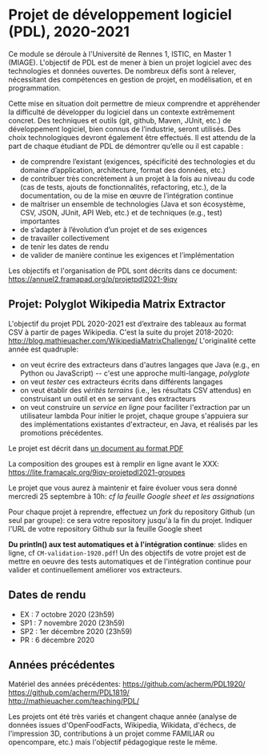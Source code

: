 # Projet de développement logiciel (PDL), 2020-2021


Ce module se déroule à l'Université de Rennes 1, ISTIC, en Master 1 (MIAGE).
L'objectif de PDL est de mener à bien un projet logiciel avec des technologies et données ouvertes. De nombreux défis sont à relever, nécessitant des compétences en gestion de projet, en modélisation, et en programmation.

Cette mise en situation doit permettre de mieux comprendre et appréhender la difficulté de développer du logiciel dans un contexte extrêmement concret. Des techniques et outils (git, github, Maven, JUnit, etc.) de développement logiciel, bien connus de l’industrie, seront utilisés. Des choix technologiques devront également être effectués. Il est attendu de la part de chaque étudiant de PDL de démontrer qu’elle ou il est capable :
 * de comprendre l’existant (exigences, spécificité des technologies et du domaine d’application, architecture, format des données, etc.) 
 * de contribuer très concrètement à un projet à la fois au niveau du code (cas de tests, ajouts de fonctionnalités, refactoring, etc.), de la documentation, ou de la mise en œuvre de l’intégration continue
 * de maîtriser un ensemble de technologies (Java et son écosystème, CSV, JSON, JUnit, API Web, etc.) et de techniques (e.g., test) importantes 
 * de s’adapter à l’évolution d’un projet et de ses exigences
 * de travailler collectivement 
 * de tenir les dates de rendu 
 * de valider de manière continue les exigences et l’implémentation
 
Les objectifs et l'organisation de PDL sont décrits dans ce document: https://annuel2.framapad.org/p/projetpdl2021-9iqv
 
## Projet: Polyglot Wikipedia Matrix Extractor 

L'objectif du projet PDL 2020-2021 est d’extraire des tableaux au format CSV à partir de pages Wikipedia. 
C'est la suite du projet 2018-2020: http://blog.mathieuacher.com/WikipediaMatrixChallenge/ 
L'originalité cette année est quadruple:
 * on veut écrire des extracteurs dans d'autres langages que Java (e.g., en Python ou JavaScript) -- c'est une approche multi-langage, *polyglote* 
 * on veut *tester* ces extracteurs écrits dans différents langages
 * on veut établir des *vérités terrains* (i.e., les résultats CSV attendus) en construisant un outil et en se servant des extracteurs
 * on veut construire un *service en ligne* pour faciliter l'extraction par un utilisateur lambda 
Pour initier le projet, chaque groupe s'appuiera sur des implémentations existantes d'extracteur, en Java, et réalisés par les promotions précédentes. 

Le projet est décrit dans [un document au format PDF](YYY.pdf)

La composition des groupes est à remplir en ligne avant le XXX:
https://lite.framacalc.org/9iqv-projetpdl2021-groupes 

Le projet que vous aurez à maintenir et faire évoluer vous sera donné mercredi 25 septembre à 10h: *cf la feuille Google sheet et les assignations*

Pour chaque projet à reprendre, effectuez un *fork* du repository Github (un seul par groupe): ce sera votre repository jusqu'à la fin du projet. Indiquer l'URL de votre repository Github sur la feuille Google sheet

**Du println() aux test automatiques et à l'intégration continue**: slides en ligne, cf `CM-validation-1920.pdf`! Un des objectifs de votre projet est de mettre en oeuvre des tests automatiques et de l'intégration continue pour valider et continuellement améliorer vos extracteurs. 

## Dates de rendu

 * EX : 7 octobre 2020 (23h59)  
 * SP1 : 7 novembre 2020 (23h59)
 * SP2 : 1er décembre 2020 (23h59)
 * PR : 6 décembre 2020  


## Années précédentes 
 
Matériel des années précédentes: https://github.com/acherm/PDL1920/ https://github.com/acherm/PDL1819/ http://mathieuacher.com/teaching/PDL/
 
Les projets ont été très variés et changent chaque année (analyse de données issues d'OpenFoodFacts, Wikipedia, Wikidata, d'échecs, de l'impression 3D, contributions à un projet comme FAMILIAR ou opencompare, etc.) mais l'objectif pédagogique reste le même. 


